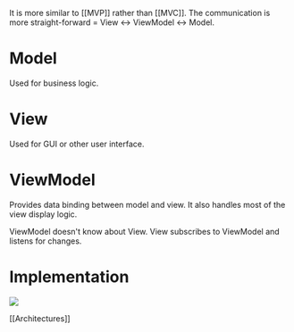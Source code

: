 It is more similar to [[MVP]] rather than [[MVC]]. The communication is more straight-forward = View <-> ViewModel <-> Model.
# Model
Used for business logic.
# View
Used for GUI or other user interface.
# ViewModel
Provides data binding between model and view. It also handles most of the view display logic.

ViewModel doesn't know about View. View subscribes to ViewModel and listens for changes.

# Implementation
![](https://i.imgur.com/s1CW5Fr.png)

[[Architectures]]